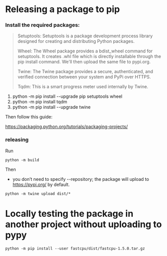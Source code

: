 # Releasing a package to pip

### Install the required packages:

> Setuptools: Setuptools is a package development process library designed for creating and distributing Python packages.
> 
> Wheel: The Wheel package provides a bdist_wheel command for setuptools. It creates .whl file which is directly installable through the pip install command. We'll then upload the same file to pypi.org.
> 
> Twine: The Twine package provides a secure, authenticated, and verified connection between your system and PyPi over HTTPS.
> 
> Tqdm: This is a smart progress meter used internally by Twine.

1. python -m pip install --upgrade pip setuptools wheel
2. python -m pip install tqdm
3. python -m pip install --upgrade twine


Then follow this guide:

https://packaging.python.org/tutorials/packaging-projects/

### releasing

Run

```
python -m build
```

Then


* you don’t need to specify --repository; the package will upload to https://pypi.org/ by default.

```
python -m twine upload dist/*
```

# Locally testing the package in another project without uploading to pypy

```
python -m pip install --user fastcpu/dist/fastcpu-1.5.0.tar.gz
```
